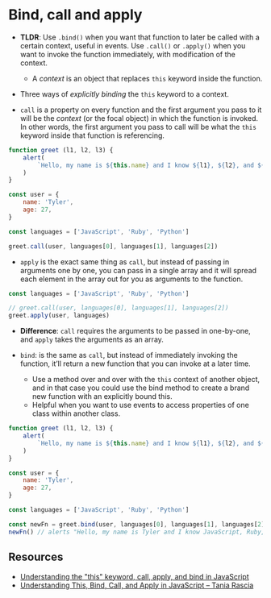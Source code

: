 # Bind, call and apply

* **TLDR**: Use `.bind()` when you want that function to later be called with a certain context, useful in events. Use `.call()` or `.apply()` when you want to invoke the function immediately, with modification of the context.
  * A *context* is an object that replaces `this` keyword inside the function.

* Three ways of *explicitly binding* the `this` keyword to a context.
* `call` is a property on every function and the first argument you pass to it will be the *context* (or the focal object) in which the function is invoked. In other words, the first argument you pass to call will be what the `this` keyword inside that function is referencing.

```javascript
function greet (l1, l2, l3) {
    alert(
        `Hello, my name is ${this.name} and I know ${l1}, ${l2}, and ${l3}`
    )
}

const user = {
    name: 'Tyler',
    age: 27,
}

const languages = ['JavaScript', 'Ruby', 'Python']

greet.call(user, languages[0], languages[1], languages[2])
```

* `apply` is the exact same thing as `call`, but instead of passing in arguments one by one, you can pass in a single array and it will spread each element in the array out for you as arguments to the function.

```javascript
const languages = ['JavaScript', 'Ruby', 'Python']

// greet.call(user, languages[0], languages[1], languages[2])
greet.apply(user, languages)
```

* **Difference**: `call` requires the arguments to be passed in one-by-one, and `apply` takes the arguments as an array.

* `bind`: is the same as `call`, but instead of immediately invoking the function, it’ll return a new function that you can invoke at a later time.
  * Use a method over and over with the `this` context of another object, and in that case you could use the bind method to create a brand new function with an explicitly bound this.
  * Helpful when you want to use events to access properties of one class within another class.

```javascript
function greet (l1, l2, l3) {
    alert(
        `Hello, my name is ${this.name} and I know ${l1}, ${l2}, and ${l3}`
    )
}

const user = {
    name: 'Tyler',
    age: 27,
}

const languages = ['JavaScript', 'Ruby', 'Python']

const newFn = greet.bind(user, languages[0], languages[1], languages[2])
newFn() // alerts "Hello, my name is Tyler and I know JavaScript, Ruby, and Python"
```

## Resources

* [Understanding the "this" keyword, call, apply, and bind in JavaScript](https://tylermcginnis.com/this-keyword-call-apply-bind-javascript/)
* [Understanding This, Bind, Call, and Apply in JavaScript – Tania Rascia](https://www.taniarascia.com/this-bind-call-apply-javascript/)
